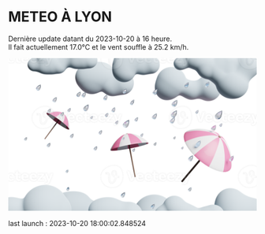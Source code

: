# METEO À LYON

Dernière update datant du 2023-10-20 à 16 heure.  
Il fait actuellement 17.0°C et le vent souffle à 25.2 km/h.      

![](./.github/rain.png)

last launch : 2023-10-20 18:00:02.848524
